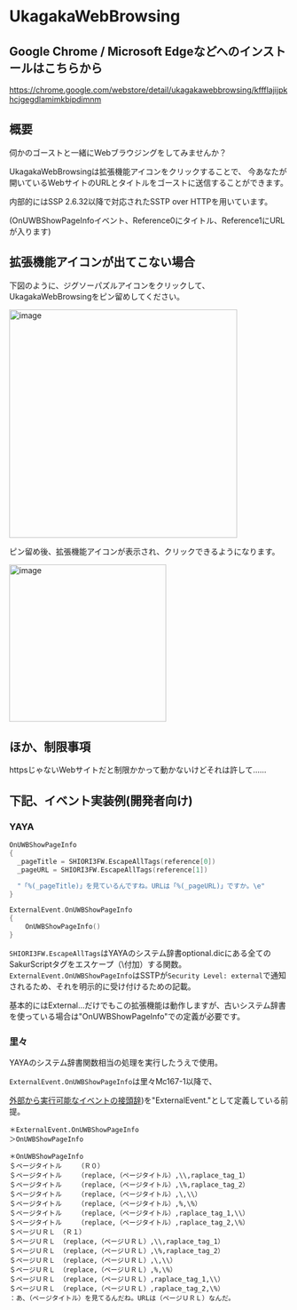 # UkagakaWebBrowsing

## Google Chrome / Microsoft Edgeなどへのインストールはこちらから
https://chrome.google.com/webstore/detail/ukagakawebbrowsing/kffflajijpkhcjgegdlamimkbipdimnm

## 概要

伺かのゴーストと一緒にWebブラウジングをしてみませんか？

UkagakaWebBrowsingは拡張機能アイコンをクリックすることで、
今あなたが開いているWebサイトのURLとタイトルをゴーストに送信することができます。

内部的にはSSP 2.6.32以降で対応されたSSTP over HTTPを用いています。

(OnUWBShowPageInfoイベント、Reference0にタイトル、Reference1にURLが入ります)

## 拡張機能アイコンが出てこない場合

下図のように、ジグソーパズルアイコンをクリックして、UkagakaWebBrowsingをピン留めしてください。

<img width="411" alt="image" src="https://user-images.githubusercontent.com/19942540/236590538-c2272fd2-7c8e-4442-9beb-7bf8ad10434d.png">

ピン留め後、拡張機能アイコンが表示され、クリックできるようになります。

<img width="283" alt="image" src="https://user-images.githubusercontent.com/19942540/236590654-96592c7e-53a1-4e23-aa17-cf71575996e5.png">

## ほか、制限事項

httpsじゃないWebサイトだと制限かかって動かないけどそれは許して……

## 下記、イベント実装例(開発者向け)

### YAYA
```C
OnUWBShowPageInfo
{
  _pageTitle = SHIORI3FW.EscapeAllTags(reference[0])
  _pageURL = SHIORI3FW.EscapeAllTags(reference[1])

  "「%(_pageTitle)」を見ているんですね。URLは「%(_pageURL)」ですか。\e"
}

ExternalEvent.OnUWBShowPageInfo
{
    OnUWBShowPageInfo()
}
```
`SHIORI3FW.EscapeAllTags`はYAYAのシステム辞書optional.dicにある全てのSakurScriptタグをエスケープ（\付加）する関数。  
`ExternalEvent.OnUWBShowPageInfo`はSSTPが`Security Level: external`で通知されるため、それを明示的に受け付けるための記載。

基本的にはExternal...だけでもこの拡張機能は動作しますが、古いシステム辞書を使っている場合は"OnUWBShowPageInfo"での定義が必要です。

### 里々
YAYAのシステム辞書関数相当の処理を実行したうえで使用。

`ExternalEvent.OnUWBShowPageInfo`は里々Mc167-1以降で、

[外部から実行可能なイベントの接頭辞](http://soliton.sub.jp/satori/?%E7%89%B9%E6%AE%8A%E5%A4%89%E6%95%B0#qe875f29))を"ExternalEvent."として定義している前提。
```
＊ExternalEvent.OnUWBShowPageInfo
＞OnUWBShowPageInfo

＊OnUWBShowPageInfo
＄ページタイトル	（Ｒ０）
＄ページタイトル	（replace,（ページタイトル）,\\,raplace_tag_1）
＄ページタイトル	（replace,（ページタイトル）,\%,raplace_tag_2）
＄ページタイトル	（replace,（ページタイトル）,\,\\）
＄ページタイトル	（replace,（ページタイトル）,%,\%）
＄ページタイトル	（replace,（ページタイトル）,raplace_tag_1,\\）
＄ページタイトル	（replace,（ページタイトル）,raplace_tag_2,\%）
＄ページＵＲＬ	（Ｒ１）
＄ページＵＲＬ	（replace,（ページＵＲＬ）,\\,raplace_tag_1）
＄ページＵＲＬ	（replace,（ページＵＲＬ）,\%,raplace_tag_2）
＄ページＵＲＬ	（replace,（ページＵＲＬ）,\,\\）
＄ページＵＲＬ	（replace,（ページＵＲＬ）,%,\%）
＄ページＵＲＬ	（replace,（ページＵＲＬ）,raplace_tag_1,\\）
＄ページＵＲＬ	（replace,（ページＵＲＬ）,raplace_tag_2,\%）
：あ、（ページタイトル）を見てるんだね。URLは（ページＵＲＬ）なんだ。
```
